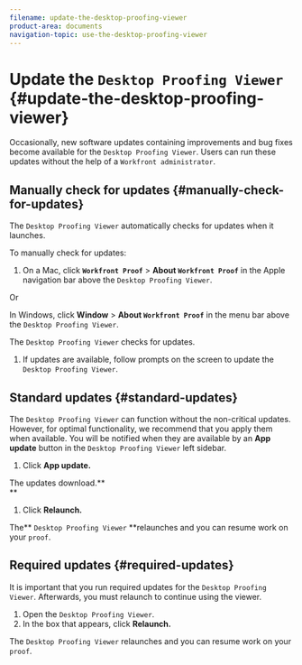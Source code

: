 ```yaml
---
filename: update-the-desktop-proofing-viewer
product-area: documents
navigation-topic: use-the-desktop-proofing-viewer
---
```





# Update the `Desktop Proofing Viewer` {#update-the-desktop-proofing-viewer}

Occasionally, new software updates containing improvements and bug fixes become available for the `Desktop Proofing Viewer`. Users can run these updates without the help of a `Workfront administrator`.


## Manually check for updates {#manually-check-for-updates}

The `Desktop Proofing Viewer` automatically checks for updates when it launches.&nbsp;


To manually check for updates:



1.  On a Mac, click **`Workfront Proof`** > **About `Workfront Proof`** in the Apple navigation bar above the `Desktop Proofing Viewer`.&nbsp;


   Or


   In Windows, click **Window** > **About `Workfront Proof`** in the menu bar above the `Desktop Proofing Viewer`.


   The `Desktop Proofing Viewer` checks for updates.

1. If updates are available, follow prompts on the screen to update the `Desktop Proofing Viewer`.




## Standard updates {#standard-updates}

The `Desktop Proofing Viewer` can function without the non-critical updates. However, for optimal functionality, we recommend that you apply them when available. You will be notified when they are available by an **App update** button in the `Desktop Proofing Viewer` left sidebar.



1.  Click&nbsp;**App update.**


   The updates download.**  
   **

1.  Click&nbsp;**Relaunch.**


   The** `Desktop Proofing Viewer` **relaunches and you can resume work on your `proof`.  






## Required updates {#required-updates}

It is important that you run required updates for the `Desktop Proofing Viewer`. Afterwards, you must relaunch to continue using the viewer.



1. Open the `Desktop Proofing Viewer`.
1.   In the box that appears, click&nbsp;**Relaunch.**


   The `Desktop Proofing Viewer` relaunches and you can resume work on your `proof`.&nbsp;



